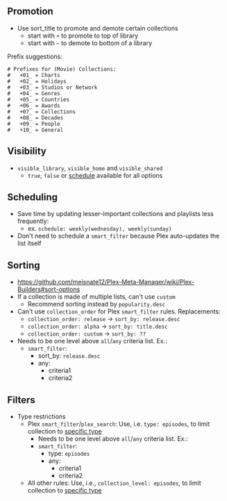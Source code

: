 ## Promotion
- Use sort_title to promote and demote certain collections 
  - start with `+` to promote to top of library
  - start with `~` to demote to bottom of a library

Prefix suggestions:
```
# Prefixes for (Movie) Collections:
#   +01_ = Charts
#   +02_ = Holidays
#   +03_ = Studios or Network
#   +04_ = Genres
#   +05_ = Countries
#   +06_ = Awards
#   +07_ = Collections
#   +08_ = Decades
#   +09_ = People
#   +10_ = General
```

## Visibility
- `visible_library`, `visible_home` and `visible_shared`
  - `true`, `false` or [schedule](https://github.com/meisnate12/Plex-Meta-Manager/wiki/Schedule-Detail) available for all options

## Scheduling
- Save time by updating lesser-important collections and playlists less frequently:
  - ex. `schedule: weekly(wednesday), weekly(sunday)`
- Don't need to schedule a `smart_filter` because Plex auto-updates the list itself

## Sorting
- https://github.com/meisnate12/Plex-Meta-Manager/wiki/Plex-Builders#sort-options
- If a collection is made of multiple lists, can't use `custom`
  - Recommend sorting instead by `popularity.desc`
- Can't use `collection_order` for Plex `smart_filter` rules. Replacements:
  - `collection_order: release` -> `sort_by: release.desc`
  - `collection_order: alpha` -> `sort_by: title.desc`
  - `collection_order: custom` -> `sort_by: ??`
- Needs to be one level above `all`/`any` criteria list. Ex.:
  - `smart_filter`:
    - sort_by: `release.desc`
    - any:
      - criteria1
      - criteria2


## Filters
- Type restrictions 
  - Plex `smart_filter`/`plex_search`: Use, i.e. `type: episodes`, to limit collection to [specific type](https://github.com/meisnate12/Plex-Meta-Manager/wiki/Plex-Builders#special-attributes)
    - Needs to be one level above `all`/`any` criteria list. Ex.:
    - `smart_filter`:
      - type: `episodes`
      - any:
        - criteria1
        - criteria2
  - All other rules: Use, i.e., `collection_level: episodes`, to limit collection to [specific type](https://github.com/meisnate12/Plex-Meta-Manager/wiki/Metadata-Details#metadata-details)
